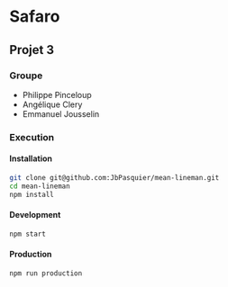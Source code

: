 # Safaro

## Projet 3

### Groupe

-   Philippe Pinceloup
-   Angélique Clery
-   Emmanuel Jousselin

### Execution

#### Installation

```bash
git clone git@github.com:JbPasquier/mean-lineman.git
cd mean-lineman
npm install
```

#### Development

```bash
npm start
```

#### Production

```bash
npm run production
```
